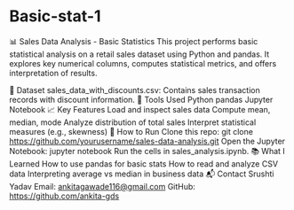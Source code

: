 # Basic-stat-1
📊 Sales Data Analysis - Basic Statistics
This project performs basic statistical analysis on a retail sales dataset using Python and pandas. It explores key numerical columns, computes statistical metrics, and offers interpretation of results.

📁 Dataset
sales_data_with_discounts.csv: Contains sales transaction records with discount information.
🧰 Tools Used
Python
pandas
Jupyter Notebook
📈 Key Features
Load and inspect sales data
Compute mean, median, mode
Analyze distribution of total sales
Interpret statistical measures (e.g., skewness)
🚀 How to Run
Clone this repo:
git clone https://github.com/yourusername/sales-data-analysis.git
Open the Jupyter Notebook:
jupyter notebook
Run the cells in sales_analysis.ipynb.
📚 What I Learned
How to use pandas for basic stats
How to read and analyze CSV data
Interpreting average vs median in business data
📬 Contact
Srushti Yadav
Email: ankitagawade116@gmail.com GitHub: https://github.com/ankita-gds 
